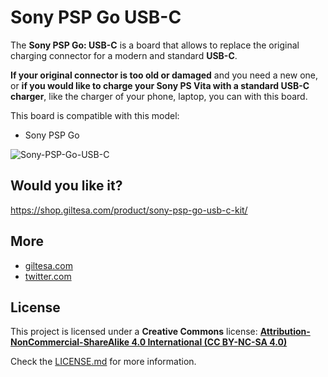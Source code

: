 # Sony PSP Go USB-C

The **Sony PSP Go: USB-C** is a board that allows to replace the original charging connector for a modern and standard **USB-C**.

**If your original connector is too old or damaged** and you need a new one, or **if you would like to charge your Sony PS Vita with a standard USB-C charger**, like the charger of your phone, laptop, you can with this board.

This board is compatible with this model:

*   Sony PSP Go

![Sony-PSP-Go-USB-C](https://raw.githubusercontent.com/giltesa/Sony-PSP-Go-USB-C-Kit/master/4.%20Photos/Sony-PS-Vita-v1.0.jpg)


## Would you like it?

https://shop.giltesa.com/product/sony-psp-go-usb-c-kit/


## More

- [giltesa.com](https://giltesa.com "giltesa.com")
- [twitter.com](https://twitter.com/giltesa "twitter.com")


## License

This project is licensed under a **Creative Commons** license:
**[Attribution-NonCommercial-ShareAlike 4.0 International (CC BY-NC-SA 4.0) ](https://creativecommons.org/licenses/by-nc-sa/4.0/)**

Check the [LICENSE.md](LICENSE.md) for more information.